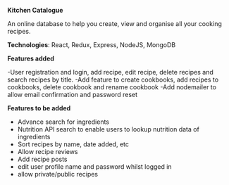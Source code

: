 **Kitchen Catalogue**

An online database to help you create, view and organise all your cooking recipes.

**Technologies**: React, Redux, Express, NodeJS, MongoDB


**Features added**

-User registration and login, add recipe, edit recipe, delete recipes and search recipes by title.
-Add feature to create cookbooks, add recipes to cookbooks, delete cookbook and rename cookbook
-Add nodemailer to allow email confirmation and password reset

**Features to be added**
- Advance search for ingredients
- Nutrition API search to enable users to lookup nutrition data of ingredients
- Sort recipes by name, date added, etc
- Allow recipe reviews
- Add recipe posts
- edit user profile name and password whilst logged in
- allow private/public recipes
